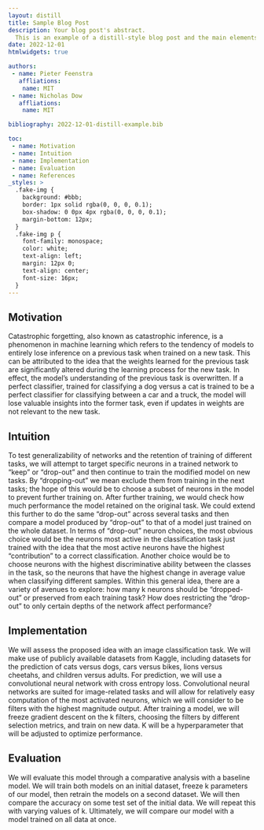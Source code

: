```yaml
---
layout: distill
title: Sample Blog Post
description: Your blog post's abstract.
  This is an example of a distill-style blog post and the main elements it supports.
date: 2022-12-01
htmlwidgets: true

authors:
 - name: Pieter Feenstra
   affliations:
    name: MIT
 - name: Nicholas Dow
   affliations:
    name: MIT

bibliography: 2022-12-01-distill-example.bib  

toc:
 - name: Motivation
 - name: Intuition
 - name: Implementation
 - name: Evaluation
 - name: References
_styles: >
  .fake-img {
    background: #bbb;
    border: 1px solid rgba(0, 0, 0, 0.1);
    box-shadow: 0 0px 4px rgba(0, 0, 0, 0.1);
    margin-bottom: 12px;
  }
  .fake-img p {
    font-family: monospace;
    color: white;
    text-align: left;
    margin: 12px 0;
    text-align: center;
    font-size: 16px;
  }
---
```

## Motivation
Catastrophic forgetting, also known as catastrophic inference, is a phenomenon in machine learning which refers to the tendency of models to entirely lose inference on a previous task when trained on a new task. This can be attributed to the idea that the weights learned for the previous task are significantly altered during the learning process for the new task. In effect, the model’s understanding of the previous task is overwritten. If a perfect classifier, trained for classifying a dog versus a cat is trained to be a perfect classifier for classifying between a car and a truck, the model will lose valuable insights into the former task, even if updates in weights are not relevant to the new task. 

## Intuition
To test generalizability of networks and the retention of training of different tasks, we will attempt to target specific neurons in a trained network to “keep” or “drop-out” and then continue to train the modified model on new tasks.  By “dropping-out” we mean exclude them from training in the next tasks; the hope of this would be to choose a subset of neurons in the model to prevent further training on. After further training, we would check how much performance the model retained on the original task. We could extend this further to do the same “drop-out” across several tasks and then compare a model produced by “drop-out” to that of a model just trained on the whole dataset.
In terms of “drop-out” neuron choices, the most obvious choice would be the neurons most active in the classification task just trained with the idea that the most active neurons have the highest “contribution” to a correct classification. Another choice would be to choose neurons with the highest discriminative ability between the classes in the task, so the neurons that have the highest change in average value when classifying different samples.
	Within this general idea, there are a variety of avenues to explore: how many k neurons should be “dropped-out” or preserved from each training task? How does restricting the “drop-out” to only certain depths of the network affect performance? 

## Implementation
We will assess the proposed idea with an image classification task. We will make use of publicly available datasets from Kaggle, including datasets for the prediction of cats versus dogs, cars versus bikes, lions versus cheetahs, and children versus adults. For prediction, we will use a convolutional neural network with cross entropy loss. Convolutional neural networks are suited for image-related tasks and will allow for relatively easy computation of the most activated neurons, which we will consider to be filters with the highest magnitude output. After training a model, we will freeze gradient descent on the k filters, choosing the filters by different selection metrics, and train on new data. K will be a hyperparameter that will be adjusted to optimize performance. 
## Evaluation
We will evaluate this model through a comparative analysis with a baseline model. We will train both models on an initial dataset, freeze k parameters of our model, then retrain the models on a second dataset. We will then compare the accuracy on some test set of the initial data. We will repeat this with varying values of k. Ultimately, we will compare our model with a model trained on all data at once.
